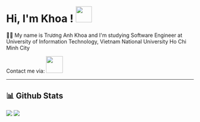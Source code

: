 <h1> Hi, I'm Khoa ! <img width="43px" src="https://i.imgur.com/mQpRWAK.png">  </img> </h1>

👨‍💻 My name is Trương Anh Khoa and I'm studying Software Engineer at University of Information Technology, Vietnam National University Ho Chi Minh City

<p> Contact me via: <img href="https://facebook.com/khoatruong.13" width="45px" src="https://upload.wikimedia.org/wikipedia/commons/thumb/0/05/Facebook_Logo_%282019%29.png/1200px-Facebook_Logo_%282019%29.png"> </p> 

<hr style="height:1px;border:none;color:#333;background-color:#333;" />

<!---
anhkhoatqt11/anhkhoatqt11 is a ✨ special ✨ repository because its `README.md` (this file) appears on your GitHub profile.
You can click the Preview link to take a look at your changes.
--->
 
<h2>📊 Github Stats </h2>

<img src="https://github-readme-stats.vercel.app/api?username=anhkhoatqt11&theme=tokyonight&show_icons=true&count_private=true">

<img src="https://github-readme-stats.vercel.app/api/top-langs/?username=anhkhoatqt11&theme=tokyonight&layout=&langs_count=5">
